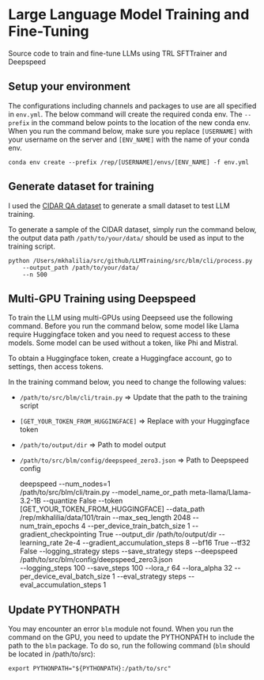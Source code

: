 # Large Language Model Training and Fine-Tuning
Source code to train and fine-tune LLMs using TRL SFTTrainer and Deepspeed

## Setup your environment
The configurations including channels and packages to use are all specified in `env.yml`. The below command will create the required conda env. The `--prefix` in the command below points to the location of the new conda env. When you run the command below, make sure you replace `[USERNAME]` with your username on the server and `[ENV_NAME]` with the name of your conda env.

    conda env create --prefix /rep/[USERNAME]/envs/[ENV_NAME] -f env.yml

## Generate dataset for training
I used the [CIDAR QA dataset](https://huggingface.co/datasets/arbml/CIDAR) to generate a small dataset to test LLM training.

To generate a sample of the CIDAR dataset, simply run the command below, the output data path `/path/to/your/data/` should be used as input to the training script.

    python /Users/mkhalilia/src/github/LLMTraining/src/blm/cli/process.py
        --output_path /path/to/your/data/ 
        --n 500

## Multi-GPU Training using Deepspeed
To train the LLM using multi-GPUs using Deepseed use the following command. Before you run the command below, some model like Llama require Huggingface token and you need to request access to these models. Some model can be used without a token, like Phi and Mistral. 

To obtain a Huggingface token, create a Huggingface account, go to settings, then access tokens.

In the training command below, you need to change the following values:
* `/path/to/src/blm/cli/train.py` => Update that the path to the training script
* `[GET_YOUR_TOKEN_FROM_HUGGINGFACE]` => Replace with your Huggingface token
* `/path/to/output/dir` => Path to model output
* `/path/to/src/blm/config/deepspeed_zero3.json` => Path to Deepspeed config 


    deepspeed --num_nodes=1 \
        /path/to/src/blm/cli/train.py 
        --model_name_or_path meta-llama/Llama-3.2-1B 
        --quantize False 
        --token [GET_YOUR_TOKEN_FROM_HUGGINGFACE] 
        --data_path /rep/mkhalilia/data/101/train 
        --max_seq_length 2048 
        --num_train_epochs 4 
        --per_device_train_batch_size 1 
        --gradient_checkpointing True 
        --output_dir /path/to/output/dir 
        --learning_rate 2e-4 
        --gradient_accumulation_steps 8 
        --bf16 True 
        --tf32 False 
        --logging_strategy steps 
        --save_strategy steps 
        --deepspeed /path/to/src/blm/config/deepspeed_zero3.json  
        --logging_steps 100 
        --save_steps 100 
        --lora_r 64 
        --lora_alpha 32 
        --per_device_eval_batch_size 1 
        --eval_strategy steps 
        --eval_accumulation_steps 1 

## Update PYTHONPATH
You may encounter an error `blm` module not found. When you run the command on the GPU, you need to update the PYTHONPATH to include the path to the `blm` package. To do so, run the following command (`blm` should be located in /path/to/src):

    export PYTHONPATH="${PYTHONPATH}:/path/to/src"
